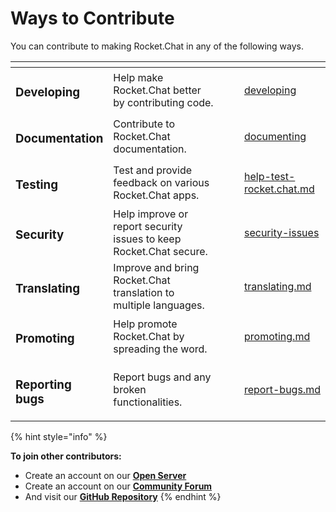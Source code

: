 # Ways to Contribute

You can contribute to making Rocket.Chat in any of the following ways.

<table data-view="cards"><thead><tr><th></th><th></th><th></th><th data-type="select"></th><th data-hidden data-card-target data-type="content-ref"></th></tr></thead><tbody><tr><td><h3>Developing</h3></td><td>Help make Rocket.Chat better by contributing code.</td><td></td><td></td><td><a href="developing/">developing</a></td></tr><tr><td><h3>Documentation</h3></td><td>Contribute to Rocket.Chat documentation.</td><td></td><td></td><td><a href="documenting/">documenting</a></td></tr><tr><td><h3>Testing</h3></td><td>Test and provide feedback on various Rocket.Chat apps.</td><td></td><td></td><td><a href="help-test-rocket.chat.md">help-test-rocket.chat.md</a></td></tr><tr><td><h3>Security</h3></td><td>Help improve or report  security issues to keep Rocket.Chat secure.</td><td></td><td></td><td><a href="security-issues/">security-issues</a></td></tr><tr><td><h3>Translating</h3></td><td>Improve and bring Rocket.Chat translation to multiple languages.</td><td></td><td></td><td><a href="translating.md">translating.md</a></td></tr><tr><td><h3>Promoting</h3></td><td>Help promote Rocket.Chat by spreading the word.</td><td></td><td></td><td><a href="promoting.md">promoting.md</a></td></tr><tr><td><h3>Reporting bugs</h3></td><td>Report bugs and any broken functionalities.</td><td></td><td></td><td><a href="report-bugs.md">report-bugs.md</a></td></tr></tbody></table>

{% hint style="info" %}

**To join other contributors:**

* Create an account on our [**Open Server**](https://open.rocket.chat/)
* Create an account on our [**Community Forum**](https://forums.rocket.chat/)
* And visit our [**GitHub Repository**](https://github.com/RocketChat/Rocket.Chat)
{% endhint %}
